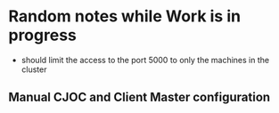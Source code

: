 # Random notes while Work is in progress

- should limit the access to the port 5000 to only the machines in the cluster

## Manual CJOC and Client Master configuration
